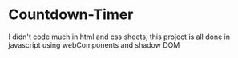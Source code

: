 # Countdown-Timer
I didn't code much in html and css sheets, this project 
is all done in javascript using webComponents and shadow DOM 
